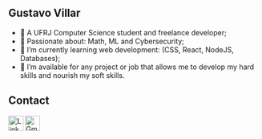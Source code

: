

## Gustavo Villar

- 👋 A UFRJ Computer Science student and freelance developer;
- 👀 Passionate about: Math, ML and Cybersecurity;
- 🌱 I’m currently learning web development: (CSS, React, NodeJS, Databases);
- 💞️ I’m available for any project or job that allows me to develop my hard skills and nourish my soft skills.

## Contact

<a href="https://www.linkedin.com/in/gustavo-marinatto-92282b21b/" target="_blank">
  <img align="left" alt="LinkdeIN" width="30px" src="https://cdn.jsdelivr.net/npm/simple-icons@v3/icons/linkedin.svg" />
</a>
<a href="mailto:marinatto.gustavo@gmail.com" target="_blank">
  <img align="left" alt="Gmail" width="30px" src="https://cdn.jsdelivr.net/npm/simple-icons@v3/icons/gmail.svg" />
</a>

<br></br>
<!---
gustavo-villar-dev/gustavo-villar-dev is a ✨ special ✨ repository because its `README.md` (this file) appears on your GitHub profile.
You can click the Preview link to take a look at your changes.
--->
